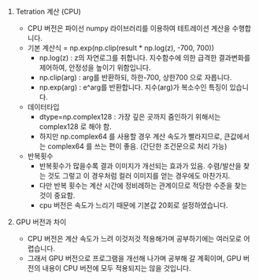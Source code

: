 1. Tetration 계산 (CPU)
   - CPU 버전은 파이선 numpy 라이브러리를 이용하여 테트레이션 계산을 수행합니다.
   - 기본 계산식 = np.exp(np.clip(result * np.log(z), -700, 700))
     - np.log(z) : z의 자연로그를 취합니다. 지수함수에 의한 급격한 결과변화를 제어하여, 안정성을 높이기 위함입니다.
     - np.clip(arg) : arg를 반환하되, 하한-700, 상한700 으로 자릅니다.
     - np.exp(arg) : e^arg를 반환합니다. 지수(arg)가 복소수인 특징이 있습니다.
   - 데이터타입
     - dtype=np.complex128 : 가장 깊은 곳까지 줌인하기 위해서는 complex128 로 해야 함.
     - 하지만 np.complex64 를 사용할 경우 계산 속도가 빨라지므로, 큰값에서는 complex64 를 쓰는 편이 좋음. (간단한 조건문으로 처리 가능)
   - 반복횟수
     - 반복횟수가 많을수록 결과 이미지가 개선되는 효과가 있음. 수렴/발산을 찾는 것도 그렇고 이 경우처럼 컬러 이미지를 얻는 경우에도 마찬가지.
     - 다만 반복 횟수는 계산 시간에 정비례하는 관계이므로 적당한 수준을 찾는 것이 중요함. 
     - cpu 버전은 속도가 느리기 때문에 기본값 20회로 설정하였습니다.

2. GPU 버전과 차이
   - CPU 버전은 계산 속도가 느려 이것저것 적용해가며 공부하기에는 여러모로 어렵습니다.
   - 그래서 GPU 버전으로 프로그램을 개선해 나가며 공부해 갈 계획이며, GPU 버전의 내용이 CPU 버전에 모두 적용되지는 않을 것입니다. 

